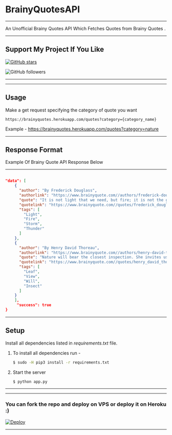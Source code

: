 # BrainyQuotesAPI


---

An Unofficial Brainy Quotes API Which Fetches Quotes from Brainy Quotes .

---

## Support My Project If You Like 

[![GitHub stars](https://img.shields.io/github/stars/gowtham2003/brainyquotesapi.svg?style=social&label=Star)](https://github.com/gowtham2003/brainyquotesapi)


![GitHub followers](https://img.shields.io/github/followers/gowtham2003.svg?style=social&label=Follow)


---

---
## Usage

Make a get request specifying the category of quote you want
```
https://brainyquotes.herokuapp.com/quotes?category={category_name}
```
Example - https://brainyquotes.herokuapp.com/quotes?category=nature

---
## Response Format 

Example Of Brainy Quote API Response Below 

--- 

```JSON

"data": [
    {
      "author": "By Frederick Douglass", 
      "authorlink": "https://www.brainyquote.com//authors/frederick-douglass-quotes", 
      "quote": "It is not light that we need, but fire; it is not the gentle shower, but thunder. We need the storm, the whirlwind, and the earthquake.", 
      "quotelink": "https://www.brainyquote.com//quotes/frederick_douglass_134570?src=t_nature", 
      "tags": [
        "Light", 
        "Fire", 
        "Storm", 
        "Thunder"
      ]
    }, 
    {
      "author": "By Henry David Thoreau", 
      "authorlink": "https://www.brainyquote.com//authors/henry-david-thoreau-quotes", 
      "quote": "Nature will bear the closest inspection. She invites us to lay our eye level with her smallest leaf, and take an insect view of its plain.", 
      "quotelink": "https://www.brainyquote.com//quotes/henry_david_thoreau_106919?src=t_nature", 
      "tags": [
        "Leaf", 
        "View", 
        "Will", 
        "Insect"
      ]
    }
    ],
     "success": true
}


```
---
## Setup

Install all dependencies listed in *requirements.txt* file. 

1. To install all dependencies run - 

    ```bash
    $ sudo -H pip3 install -r requirements.txt
    ```

2. Start the server

    ```bash 
    $ python app.py
    ```
---
---

### You can fork the repo and deploy on VPS or deploy it on Heroku :)  
[![Deploy](https://www.herokucdn.com/deploy/button.svg)](https://heroku.com/deploy?template=https://github.com/Gowtham2003/BrainyQuotesAPI/tree/master)

---
